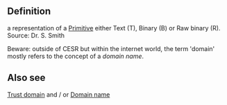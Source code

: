## Definition
a representation of a [Primitive](primitive) either Text (T), Binary (B) or Raw binary (R).  
Source: Dr. S. Smith

Beware: outside of CESR but within the internet world, the term 'domain' mostly refers to the concept of a _domain name_.

## Also see
[Trust domain](trust-domain) and / or [Domain name](domain-name)
